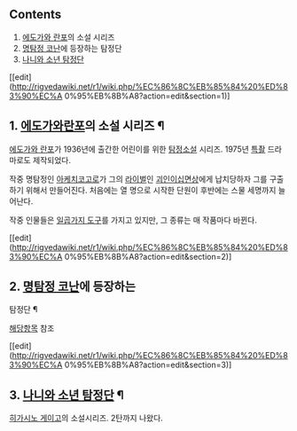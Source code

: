 ## Contents

    

1. [에도가와 란포](%EC%97%90%EB%8F%84%EA%B0%80%EC%99%80%20%EB%9E%80%ED%8F%AC.md)의 소설 시리즈 
2. [명탐정 코난](%EB%AA%85%ED%83%90%EC%A0%95%20%EC%BD%94%EB%82%9C.md)에 등장하는 탐정단 
3. [나니와 소년 탐정단](%EB%82%98%EB%8B%88%EC%99%80%20%EC%86%8C%EB%85%84%20%ED%83%90%EC%A0%95%EB%8B%A8.md)

[[edit](http://rigvedawiki.net/r1/wiki.php/%EC%86%8C%EB%85%84%20%ED%83%90%EC%A
0%95%EB%8B%A8?action=edit&section=1)]

## 1. [에도가와란포](%EC%97%90%EB%8F%84%EA%B0%80%EC%99%80%20%EB%9E%80%ED%8F%AC.md)의 소설 시리즈 ¶

[에도가와 란포](%EC%97%90%EB%8F%84%EA%B0%80%EC%99%80%20%EB%9E%80%ED%8F%AC.md)가
1936년에 출간한 어린이를 위한
[탐정](%ED%83%90%EC%A0%95.md)[소설](%EC%86%8C%EC%84%A4.md) 시리즈. 1975년
[특촬](%ED%8A%B9%EC%B4%AC.md) 드라마로도 제작되었다.

  

작중 명탐정인 [아케치코고로](%EC%95%84%EC%BC%80%EC%B9%98%20%EC%BD%94%EA%B3%A0%EB%A1%9C.md)가 그의
[라이벌](%EB%9D%BC%EC%9D%B4%EB%B2%8C.md)인 [괴인이십면상](%EA%B4%B4%EC%9D%B8%20%EC%9D%B4%EC%8B%AD%EB%A9%B4%EC%83%81.md)에게 납치당하자
그를 구출하기 위해서 만들어진다. 처음에는 열 명으로 시작한 단원이 후반에는 스물 세명까지 늘어난다.

  

작중 인물들은 [일곱가지 도구](%EB%8F%84%EC%A0%81%EC%9D%98%20%EC%9D%BC%EA%B3%B1%EA%B0%80%EC%A7%80%20%EB%8F%84%EA%B5%AC.md)를 가지고 있지만, 그 종류는 매 작품마다 바뀐다.

  
  

[[edit](http://rigvedawiki.net/r1/wiki.php/%EC%86%8C%EB%85%84%20%ED%83%90%EC%A
0%95%EB%8B%A8?action=edit&section=2)]

## 2. [명탐정 코난](%EB%AA%85%ED%83%90%EC%A0%95%20%EC%BD%94%EB%82%9C.md)에 등장하는
탐정단 ¶

[해당항목](%EC%86%8C%EB%85%84%20%ED%83%90%EC%A0%95%EB%8B%A8%28%EB%AA%85%ED%83%90%EC%A0%95%20%EC%BD%94%EB%82%9C%29.md) 참조

  

[[edit](http://rigvedawiki.net/r1/wiki.php/%EC%86%8C%EB%85%84%20%ED%83%90%EC%A
0%95%EB%8B%A8?action=edit&section=3)]

## 3. [나니와 소년 탐정단](%EB%82%98%EB%8B%88%EC%99%80%20%EC%86%8C%EB%85%84%20%ED%83%90%EC%A0%95%EB%8B%A8.md) ¶

[히가시노 게이고](%ED%9E%88%EA%B0%80%EC%8B%9C%EB%85%B8%20%EA%B2%8C%EC%9D%B4%EA%B3%A0.md)의 소설시리즈. 2탄까지 나왔다.

  

